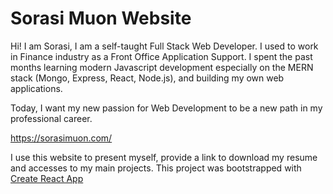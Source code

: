 # Sorasi Muon Website

Hi! I am Sorasi, I am a self-taught Full Stack Web Developer.
I used to work in Finance industry as a Front Office Application Support.
I spent the past months learning modern Javascript development especially on the MERN stack (Mongo, Express, React, Node.js), and building my own web applications.

Today, I want my new passion for Web Development to be a new path in my professional career.

https://sorasimuon.com/

I use this website to present myself, provide a link to download my resume and accesses to my main projects.
This project was bootstrapped with [Create React App](https://github.com/facebook/create-react-app)
